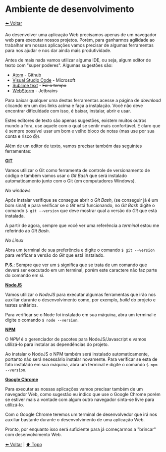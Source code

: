 # Ambiente de desenvolvimento

[:arrow_left: Voltar](../README.md)

Ao desenvolver uma aplicação Web precisamos apenas de um navegador web para executar nossos projetos. Porém, para ganharmos agilidade ao trabalhar em nossas aplicações vamos precisar de algumas ferramentas para nos ajudar e nos dar ainda mais produtividade.

Antes de mais nada vamos utilizar alguma IDE, ou seja, algum editor de texto com "super poderes". Algumas sugestões são: 

- [Atom](https://atom.io/) - Github
- [Visual Studio Code](https://code.visualstudio.com/) - Microsoft
- [Sublime text](https://www.sublimetext.com/) - ~~Foi o tempo~~
- [WebStorm](https://www.jetbrains.com/webstorm/) - Jetbrains

Para baixar qualquer uma destas ferramentas acesse a página de _download_ clicando em um dos links acima e faça a instalação. Você não deve encontrar dificuldade com isso, é baixar, instalar, abrir e usar. 

Estes editores de texto são apenas sugestões, existem muitos outros mundo a fora, use aquele com o qual se sentir mais confortável. E claro que é sempre possível usar um bom e velho bloco de notas (mas use por sua conta e risco :scream:).

Além de um editor de texto, vamos precisar também das seguintes ferramentas:


**[GIT](https://git-scm.com/downloads)**

Vamos utilizar o Git como ferramenta de controle de versionamento de código e também vamos usar o _Git Bash_ que será instalado automaticamento junto com o Git (em computadores Windows).


_No windows_

Após instalar verifique se consegue abrir o _Git Bash_, (se conseguir já é um bom sinal) e para verificar se o _Git_ está funcionando, no _Git Bash_ digite o comando `$ git --version` que deve mostrar qual a versão do _Git_ que está instalada.

A partir de agora, sempre que você ver uma referência a _terminal_ estou me referindo ao _Git Bash_.

_No Linux_ 

Abra um terminal de sua preferência e digite o comando `$ git --version` para verificar a versão do _Git_ que está instalado.

**P.S.**: Sempre que ver um `$` significa que se trata de um comando que deverá ser executado em um terminal, porém este caractere não faz parte do comando em sí.


**[NodeJS](https://nodejs.org)**

Vamos utilizar o _NodeJS_ para executar algumas ferramentas que irão nos auxiliar durante o desenvolvimento como, por exemplo, _build_ do projeto e testes unitários.

Para verificar se o Node foi instalado em sua máquina, abra um terminal e digite o comando `$ node --version`.


**[NPM](https://www.npmjs.com/)**

O _NPM_ é o gerenciador de pacotes para NodeJS/Javascript e vamos utilizá-lo para instalar as dependências do projeto.

Ao instalar o NodeJS o NPM também será instalado automaticamente, portanto não será necessário instalar novamente. Para verificar se esta de fato instaládo em sua máquina, abra um terminal e digite o comando `$ npm --version`.


**[Google Chrome](https://www.google.com/chrome/browser/desktop/)**

Para executar as nossas aplicações vamos precisar também de um navegador Web, como sugestão eu indico que use o Google Chrome porém se estiver mais a vontade com algum outro navegador sinta-se livre para utilizá-lo.

Com o Google Chrome teremos um terminal de desenvolvedor que irá nos auxiliar bastante durante o desenvolvimento de uma aplicação Web.


Pronto, por enquanto isso será suficiente para já começarmos a "brincar" com desenvolvimento Web.


[:arrow_left: Voltar](../README.md) | [:arrow_up: Topo](#ambiente-de-desenvolvimento)
